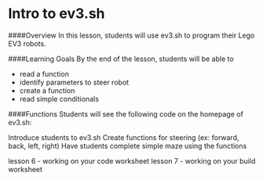 # Intro to ev3.sh

####Overview
In this lesson, students will use ev3.sh to program their Lego EV3 robots.

####Learning Goals
By the end of the lesson, students will be able to
* read a function
* identify parameters to steer robot
* create a function
* read simple conditionals

####Functions
Students will see the following code on the homepage of ev3.sh:


Introduce students to ev3.sh
Create functions for steering (ex: forward, back, left, right)
Have students complete simple maze using the functions

lesson 6 - working on your code worksheet
lesson 7 - working on your build worksheet